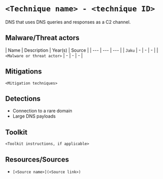 # `<Technique name> - <technique ID>`

DNS that uses DNS queries and responses as a C2 channel.

## Malware/Threat actors

| Name | Description | Year(s) | Source |
| --- | --- | --- |
| `Jaku` | - | - | - |
| `<Malware or threat actor>` | - | - | - |

## Mitigations

`<Mitigation techniques>`

## Detections

* Connection to a rare domain
* Large DNS payloads

## Toolkit

`<Toolkit instructions, if applicable>`

## Resources/Sources

* `[<Source name>](<Source link>)`

